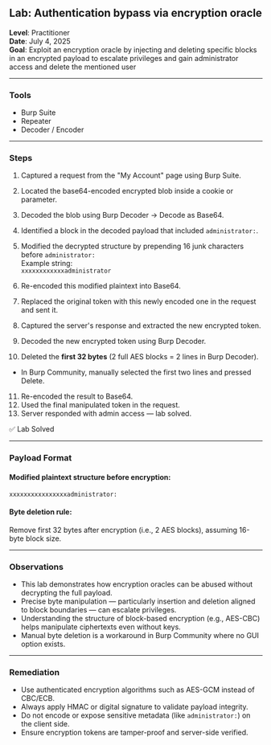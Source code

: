 ## Lab: Authentication bypass via encryption oracle 
**Level**: Practitioner  
**Date**: July 4, 2025  
**Goal**: Exploit an encryption oracle by injecting and deleting specific blocks in an encrypted payload to escalate privileges and gain administrator access and delete the mentioned user

---

### Tools  
- Burp Suite  
- Repeater  
- Decoder / Encoder  

---

### Steps

1. Captured a request from the "My Account" page using Burp Suite.  
2. Located the base64-encoded encrypted blob inside a cookie or parameter.  
3. Decoded the blob using Burp Decoder → Decode as Base64.  
4. Identified a block in the decoded payload that included `administrator:`.  
5. Modified the decrypted structure by prepending 16 junk characters before `administrator:`  
   Example string:  
`xxxxxxxxxxxxadministrator`


6. Re-encoded this modified plaintext into Base64.  
7. Replaced the original token with this newly encoded one in the request and sent it.  
8. Captured the server's response and extracted the new encrypted token.  
9. Decoded the new encrypted token using Burp Decoder.  
10. Deleted the **first 32 bytes** (2 full AES blocks = 2 lines in Burp Decoder).  
 - In Burp Community, manually selected the first two lines and pressed Delete.  
11. Re-encoded the result to Base64.  
12. Used the final manipulated token in the request.  
13. Server responded with admin access — lab solved.  

✅ Lab Solved

---

### Payload Format  

#### Modified plaintext structure before encryption:

```
xxxxxxxxxxxxxxxxadministrator:
```

#### Byte deletion rule:
Remove first 32 bytes after encryption (i.e., 2 AES blocks), assuming 16-byte block size.

---

### Observations  

- This lab demonstrates how encryption oracles can be abused without decrypting the full payload.  
- Precise byte manipulation — particularly insertion and deletion aligned to block boundaries — can escalate privileges.  
- Understanding the structure of block-based encryption (e.g., AES-CBC) helps manipulate ciphertexts even without keys.  
- Manual byte deletion is a workaround in Burp Community where no GUI option exists.  

---

### Remediation  

- Use authenticated encryption algorithms such as AES-GCM instead of CBC/ECB.  
- Always apply HMAC or digital signature to validate payload integrity.  
- Do not encode or expose sensitive metadata (like `administrator:`) on the client side.  
- Ensure encryption tokens are tamper-proof and server-side verified.